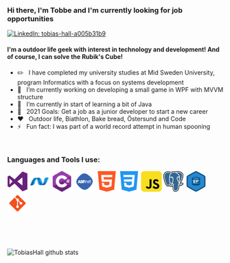 ### Hi there, I'm Tobbe and I'm currently looking for job opportunities
[![LinkedIn: tobias-hall-a005b31b9](https://img.shields.io/badge/-Tobias%20Hall-blue?style=flat-square&logo=Linkedin&logoColor=white&link=https://www.linkedin.com/in/tobias-hall-a005b31b9/)](https://www.linkedin.com/in/tobias-hall-a005b31b9/")

#### I'm a outdoor life geek with interest in technology and development! And of course, I can solve the Rubik's Cube!

- ✏️ &#160; I have completed my university studies at Mid Sweden University, program Informatics with a focus on systems development
- 🔭 &#160; I’m currently working on developing a small game in WPF with MVVM structure
- 🌱 &#160; I’m currently in start of learning a bit of Java
- 🥅 &#160; 2021 Goals: Get a job as a junior developer to start a new career
- ❤️ &#160; Outdoor life, Biathlon, Bake bread, Östersund and Code
- ⚡ &#160; Fun fact: I was part of a world record attempt in human spooning

<br />

### Languages and Tools I use:
![Visual Studio](img/visual-studio.png)
![.Net](img/dot-net.png)
![C#](img/c-sharp.png)
![ASP.NET](img/asp-net.png)
![HTML5](img/html5.png)
![CSS3](img/css3.png)
![JavaScript](img/javascript.png)
![PostgreSQL](img/postgresql.png)
![Entity Framework](img/entity-framework.png)
![Git](img/git.png)

<br />
<br />
<br />

![TobiasHall github stats](https://github-readme-stats.vercel.app/api?username=TobiasHall&theme=vue&show_icons=true&count_private=true&hide_border=true)

<!--
**TobiasHall/TobiasHall** is a ✨ _special_ ✨ repository because its `README.md` (this file) appears on your GitHub profile.

Here are some ideas to get you started:

- 🔭 I’m currently working on ...
- 🌱 I’m currently learning ...
- 👯 I’m looking to collaborate on ...
- 🤔 I’m looking for help with ...
- 💬 Ask me about ...
- 📫 How to reach me: ...
- 😄 Pronouns: ...
- ⚡ Fun fact: ...
-->
